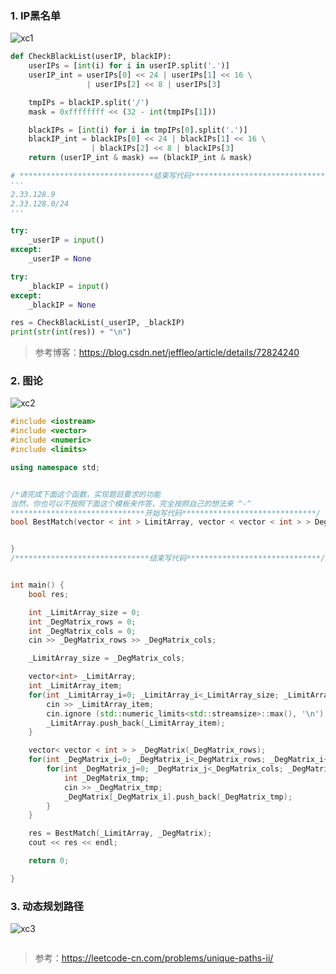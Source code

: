 ### 1. IP黑名单

![xc1](/media/b3-542/0C3D65931B1CCAB5/TianfeiYu/Typora/imgs/2019笔试题/携程-开发-1014/xc1.png)



```python
def CheckBlackList(userIP, blackIP):
    userIPs = [int(i) for i in userIP.split('.')]
    userIP_int = userIPs[0] << 24 | userIPs[1] << 16 \
                 | userIPs[2] << 8 | userIPs[3]

    tmpIPs = blackIP.split('/')
    mask = 0xffffffff << (32 - int(tmpIPs[1]))

    blackIPs = [int(i) for i in tmpIPs[0].split('.')]
    blackIP_int = blackIPs[0] << 24 | blackIPs[1] << 16 \
                  | blackIPs[2] << 8 | blackIPs[3]
    return (userIP_int & mask) == (blackIP_int & mask)

# ******************************结束写代码******************************
'''
2.33.128.9
2.33.128.0/24
'''

try:
    _userIP = input()
except:
    _userIP = None

try:
    _blackIP = input()
except:
    _blackIP = None

res = CheckBlackList(_userIP, _blackIP)
print(str(int(res)) + "\n")
```

> 参考博客：https://blog.csdn.net/jeffleo/article/details/72824240



### 2. 图论

![xc2](/media/b3-542/0C3D65931B1CCAB5/TianfeiYu/Typora/imgs/2019笔试题/携程-开发-1014/xc2.png)



```c++
#include <iostream>
#include <vector>
#include <numeric>
#include <limits>

using namespace std;


/*请完成下面这个函数，实现题目要求的功能
当然，你也可以不按照下面这个模板来作答，完全按照自己的想法来 ^-^
******************************开始写代码******************************/
bool BestMatch(vector < int > LimitArray, vector < vector < int > > DegMatrix) {


}
/******************************结束写代码******************************/


int main() {
    bool res;

    int _LimitArray_size = 0;
    int _DegMatrix_rows = 0;
    int _DegMatrix_cols = 0;
    cin >> _DegMatrix_rows >> _DegMatrix_cols;

    _LimitArray_size = _DegMatrix_cols;

    vector<int> _LimitArray;
    int _LimitArray_item;
    for(int _LimitArray_i=0; _LimitArray_i<_LimitArray_size; _LimitArray_i++) {
        cin >> _LimitArray_item;
        cin.ignore (std::numeric_limits<std::streamsize>::max(), '\n');
        _LimitArray.push_back(_LimitArray_item);
    }

    vector< vector < int > > _DegMatrix(_DegMatrix_rows);
    for(int _DegMatrix_i=0; _DegMatrix_i<_DegMatrix_rows; _DegMatrix_i++) {
        for(int _DegMatrix_j=0; _DegMatrix_j<_DegMatrix_cols; _DegMatrix_j++) {
            int _DegMatrix_tmp;
            cin >> _DegMatrix_tmp;
            _DegMatrix[_DegMatrix_i].push_back(_DegMatrix_tmp);
        }
    }

    res = BestMatch(_LimitArray, _DegMatrix);
    cout << res << endl;

    return 0;

}
```







### 3. 动态规划路径

![xc3](/media/b3-542/0C3D65931B1CCAB5/TianfeiYu/Typora/imgs/携程-开发-1014/xc3.png)



```

```

> 参考：https://leetcode-cn.com/problems/unique-paths-ii/